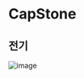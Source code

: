 # CapStone

전기
---------------------------------------------------------------------------------------------------
![image](https://github.com/SeoGyeongWon/CapStone/assets/126853734/cdc37bc3-a91d-4cce-9211-47182ad2782a)


